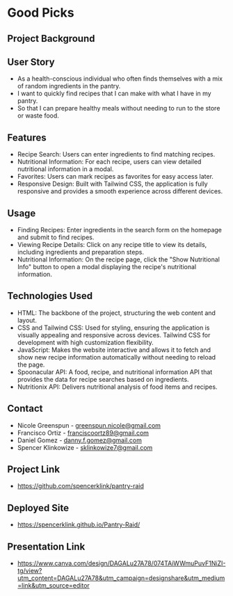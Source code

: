# Good Picks


## Project Background


## User Story
 * As a health-conscious individual who often finds themselves with a mix of random ingredients in the pantry.
 * I want to quickly find recipes that I can make with what I have in my pantry.
 * So that I can prepare healthy meals without needing to run to the store or waste food.

## Features
 * Recipe Search: Users can enter ingredients to find matching recipes.
 * Nutritional Information: For each recipe, users can view detailed nutritional information in a modal.
 * Favorites: Users can mark recipes as favorites for easy access later.
 * Responsive Design: Built with Tailwind CSS, the application is fully responsive and provides a smooth experience across different devices.

## Usage
 * Finding Recipes: Enter ingredients in the search form on the homepage and submit to find recipes.
 * Viewing Recipe Details: Click on any recipe title to view its details, including ingredients and preparation steps.
 * Nutritional Information: On the recipe page, click the "Show Nutritional Info" button to open a modal displaying the recipe's nutritional information.

## Technologies Used
 * HTML: The backbone of the project, structuring the web content and layout.
 * CSS and Tailwind CSS: Used for styling, ensuring the application is visually appealing and responsive across devices. Tailwind CSS for development with high customization flexibility.
 * JavaScript: Makes the website interactive and allows it to fetch and show new recipe information automatically without needing to reload the page.
 * Spoonacular API: A food, recipe, and nutritional information API that provides the data for recipe searches based on ingredients.
 * Nutritionix API: Delivers nutritional analysis of food items and recipes.

## Contact
 * Nicole Greenspun - greenspun.nicole@gmail.com
 * Francisco Ortiz - franciscoortz89@gmail.com
 * Daniel Gomez - danny.f.gomez@gmail.com
 * Spencer Klinkowize - sklinkowize7@gmail.com

## Project Link
 * https://github.com/spencerklink/pantry-raid

## Deployed Site
 * https://spencerklink.github.io/Pantry-Raid/

## Presentation Link
 * https://www.canva.com/design/DAGALu27A78/074TAiWWmuPuvF1NiZI-tg/view?utm_content=DAGALu27A78&utm_campaign=designshare&utm_medium=link&utm_source=editor
 